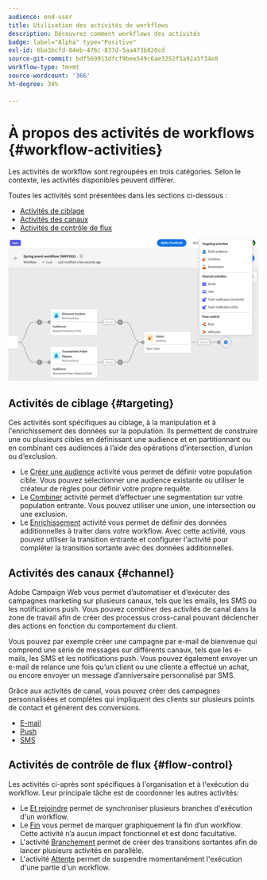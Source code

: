 ```yaml
---
audience: end-user
title: Utilisation des activités de workflows
description: Découvrez comment workflows des activités
badge: label="Alpha" type="Positive"
exl-id: 6ba3bcfd-84eb-476c-837d-5aa473b820cd
source-git-commit: bdf569913dfcf9bee549c6ae3252f5a92a5f34e8
workflow-type: tm+mt
source-wordcount: '366'
ht-degree: 34%

---
```



# À propos des activités de workflows {#workflow-activities}

Les activités de workflow sont regroupées en trois catégories. Selon le contexte, les activités disponibles peuvent différer.

Toutes les activités sont présentées dans les sections ci-dessous :

* [Activités de ciblage](#targeting)
* [Activités des canaux](#channel)
* [Activités de contrôle de flux](#flow-control)

![](../assets/workflow-activities.png)

## Activités de ciblage {#targeting}

Ces activités sont spécifiques au ciblage, à la manipulation et à l&#39;enrichissement des données sur la population. Ils permettent de construire une ou plusieurs cibles en définissant une audience et en partitionnant ou en combinant ces audiences à l’aide des opérations d’intersection, d’union ou d’exclusion.

* Le [Créer une audience](build-audience.md) activité vous permet de définir votre population cible. Vous pouvez sélectionner une audience existante ou utiliser le créateur de règles pour définir votre propre requête.
* Le [Combiner](combine.md) activité permet d’effectuer une segmentation sur votre population entrante. Vous pouvez utiliser une union, une intersection ou une exclusion.
* Le [Enrichissement](enrichment.md) activité vous permet de définir des données additionnelles à traiter dans votre workflow. Avec cette activité, vous pouvez utiliser la transition entrante et configurer l&#39;activité pour compléter la transition sortante avec des données additionnelles.

## Activités des canaux {#channel}

Adobe Campaign Web vous permet d’automatiser et d’exécuter des campagnes marketing sur plusieurs canaux, tels que les emails, les SMS ou les notifications push. Vous pouvez combiner des activités de canal dans la zone de travail afin de créer des processus cross-canal pouvant déclencher des actions en fonction du comportement du client.

Vous pouvez par exemple créer une campagne par e-mail de bienvenue qui comprend une série de messages sur différents canaux, tels que les e-mails, les SMS et les notifications push. Vous pouvez également envoyer un e-mail de relance une fois qu’un client ou une cliente a effectué un achat, ou encore envoyer un message d’anniversaire personnalisé par SMS.

Grâce aux activités de canal, vous pouvez créer des campagnes personnalisées et complètes qui impliquent des clients sur plusieurs points de contact et génèrent des conversions.

* [E-mail](email.md)
* [Push](push.md)
* [SMS](sms.md)

## Activités de contrôle de flux {#flow-control}

Les activités ci-après sont spécifiques à l&#39;organisation et à l&#39;exécution du workflow. Leur principale tâche est de coordonner les autres activités:

* Le [Et rejoindre](and-join.md) permet de synchroniser plusieurs branches d&#39;exécution d&#39;un workflow.
* Le [Fin](end.md) vous permet de marquer graphiquement la fin d’un workflow. Cette activité n’a aucun impact fonctionnel et est donc facultative.
* L&#39;activité [Branchement](fork.md) permet de créer des transitions sortantes afin de lancer plusieurs activités en parallèle.
* L&#39;activité [Attente](wait.md) permet de suspendre momentanément l&#39;exécution d&#39;une partie d&#39;un workflow.

<!--
## Data management activities {#data-management}

overview: what they're used for
which use case you can perform with them

list available activites + short description + ref to section
-->

